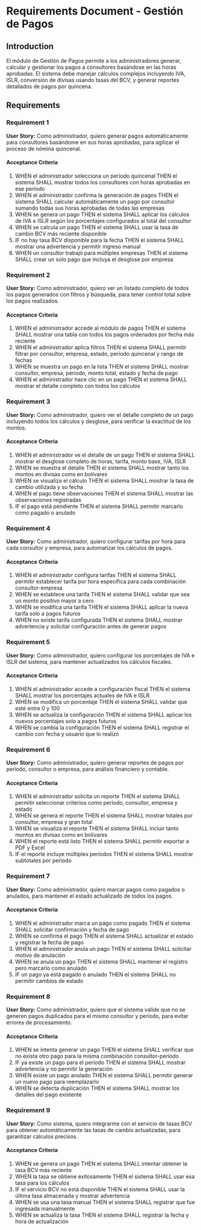 # Requirements Document - Gestión de Pagos

## Introduction

El módulo de Gestión de Pagos permite a los administradores generar, calcular y gestionar los pagos a consultores basándose en las horas aprobadas. El sistema debe manejar cálculos complejos incluyendo IVA, ISLR, conversión de divisas usando tasas del BCV, y generar reportes detallados de pagos por quincena.

## Requirements

### Requirement 1

**User Story:** Como administrador, quiero generar pagos automáticamente para consultores basándome en sus horas aprobadas, para agilizar el proceso de nómina quincenal.

#### Acceptance Criteria

1. WHEN el administrador selecciona un período quincenal THEN el sistema SHALL mostrar todos los consultores con horas aprobadas en ese período
2. WHEN el administrador confirma la generación de pagos THEN el sistema SHALL calcular automáticamente un pago por consultor sumando todas sus horas aprobadas de todas las empresas
3. WHEN se genera un pago THEN el sistema SHALL aplicar los cálculos de IVA e ISLR según los porcentajes configurados al total del consultor
4. WHEN se calcula un pago THEN el sistema SHALL usar la tasa de cambio BCV más reciente disponible
5. IF no hay tasa BCV disponible para la fecha THEN el sistema SHALL mostrar una advertencia y permitir ingreso manual
6. WHEN un consultor trabajó para múltiples empresas THEN el sistema SHALL crear un solo pago que incluya el desglose por empresa

### Requirement 2

**User Story:** Como administrador, quiero ver un listado completo de todos los pagos generados con filtros y búsqueda, para tener control total sobre los pagos realizados.

#### Acceptance Criteria

1. WHEN el administrador accede al módulo de pagos THEN el sistema SHALL mostrar una tabla con todos los pagos ordenados por fecha más reciente
2. WHEN el administrador aplica filtros THEN el sistema SHALL permitir filtrar por consultor, empresa, estado, período quincenal y rango de fechas
3. WHEN se muestra un pago en la lista THEN el sistema SHALL mostrar consultor, empresa, período, monto total, estado y fecha de pago
4. WHEN el administrador hace clic en un pago THEN el sistema SHALL mostrar el detalle completo con todos los cálculos

### Requirement 3

**User Story:** Como administrador, quiero ver el detalle completo de un pago incluyendo todos los cálculos y desglose, para verificar la exactitud de los montos.

#### Acceptance Criteria

1. WHEN el administrador ve el detalle de un pago THEN el sistema SHALL mostrar el desglose completo de horas, tarifa, monto base, IVA, ISLR
2. WHEN se muestra el detalle THEN el sistema SHALL mostrar tanto los montos en divisas como en bolívares
3. WHEN se visualiza el cálculo THEN el sistema SHALL mostrar la tasa de cambio utilizada y su fecha
4. WHEN el pago tiene observaciones THEN el sistema SHALL mostrar las observaciones registradas
5. IF el pago está pendiente THEN el sistema SHALL permitir marcarlo como pagado o anulado

### Requirement 4

**User Story:** Como administrador, quiero configurar tarifas por hora para cada consultor y empresa, para automatizar los cálculos de pagos.

#### Acceptance Criteria

1. WHEN el administrador configura tarifas THEN el sistema SHALL permitir establecer tarifa por hora específica para cada combinación consultor-empresa
2. WHEN se establece una tarifa THEN el sistema SHALL validar que sea un monto positivo mayor a cero
3. WHEN se modifica una tarifa THEN el sistema SHALL aplicar la nueva tarifa solo a pagos futuros
4. WHEN no existe tarifa configurada THEN el sistema SHALL mostrar advertencia y solicitar configuración antes de generar pagos

### Requirement 5

**User Story:** Como administrador, quiero configurar los porcentajes de IVA e ISLR del sistema, para mantener actualizados los cálculos fiscales.

#### Acceptance Criteria

1. WHEN el administrador accede a configuración fiscal THEN el sistema SHALL mostrar los porcentajes actuales de IVA e ISLR
2. WHEN se modifica un porcentaje THEN el sistema SHALL validar que esté entre 0 y 100
3. WHEN se actualiza la configuración THEN el sistema SHALL aplicar los nuevos porcentajes solo a pagos futuros
4. WHEN se cambia la configuración THEN el sistema SHALL registrar el cambio con fecha y usuario que lo realizó

### Requirement 6

**User Story:** Como administrador, quiero generar reportes de pagos por período, consultor o empresa, para análisis financiero y contable.

#### Acceptance Criteria

1. WHEN el administrador solicita un reporte THEN el sistema SHALL permitir seleccionar criterios como período, consultor, empresa y estado
2. WHEN se genera el reporte THEN el sistema SHALL mostrar totales por consultor, empresa y gran total
3. WHEN se visualiza el reporte THEN el sistema SHALL incluir tanto montos en divisas como en bolívares
4. WHEN el reporte está listo THEN el sistema SHALL permitir exportar a PDF y Excel
5. IF el reporte incluye múltiples períodos THEN el sistema SHALL mostrar subtotales por período

### Requirement 7

**User Story:** Como administrador, quiero marcar pagos como pagados o anulados, para mantener el estado actualizado de todos los pagos.

#### Acceptance Criteria

1. WHEN el administrador marca un pago como pagado THEN el sistema SHALL solicitar confirmación y fecha de pago
2. WHEN se confirma el pago THEN el sistema SHALL actualizar el estado y registrar la fecha de pago
3. WHEN el administrador anula un pago THEN el sistema SHALL solicitar motivo de anulación
4. WHEN se anula un pago THEN el sistema SHALL mantener el registro pero marcarlo como anulado
5. IF un pago ya está pagado o anulado THEN el sistema SHALL no permitir cambios de estado

### Requirement 8

**User Story:** Como administrador, quiero que el sistema valide que no se generen pagos duplicados para el mismo consultor y período, para evitar errores de procesamiento.

#### Acceptance Criteria

1. WHEN se intenta generar un pago THEN el sistema SHALL verificar que no exista otro pago para la misma combinación consultor-período
2. IF ya existe un pago para el período THEN el sistema SHALL mostrar advertencia y no permitir la generación
3. WHEN existe un pago anulado THEN el sistema SHALL permitir generar un nuevo pago para reemplazarlo
4. WHEN se detecta duplicación THEN el sistema SHALL mostrar los detalles del pago existente

### Requirement 9

**User Story:** Como sistema, quiero integrarme con el servicio de tasas BCV para obtener automáticamente las tasas de cambio actualizadas, para garantizar cálculos precisos.

#### Acceptance Criteria

1. WHEN se genera un pago THEN el sistema SHALL intentar obtener la tasa BCV más reciente
2. WHEN la tasa se obtiene exitosamente THEN el sistema SHALL usar esa tasa para los cálculos
3. IF el servicio BCV no está disponible THEN el sistema SHALL usar la última tasa almacenada y mostrar advertencia
4. WHEN se usa una tasa manual THEN el sistema SHALL registrar que fue ingresada manualmente
5. WHEN se actualiza la tasa THEN el sistema SHALL registrar la fecha y hora de actualización
